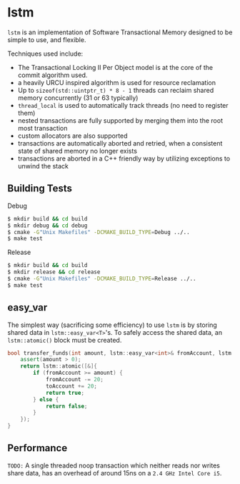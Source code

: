 # lstm

`lstm` is an implementation of Software Transactional Memory designed to be simple to use, and flexible.

Techniques used include:
- The Transactional Locking II Per Object model is at the core of the commit algorithm used.
- a heavily URCU inspired algorithm is used for resource reclamation
- Up to `sizeof(std::uintptr_t) * 8 - 1` threads can reclaim shared memory concurrently (31 or 63 typically)
- `thread_local` is used to automatically track threads (no need to register them)
- nested transactions are fully supported by merging them into the root most transaction
- custom allocators are also supported
- transactions are automatically aborted and retried, when a consistent state of shared memory no longer exists
- transactions are aborted in a C++ friendly way by utilizing exceptions to unwind the stack

## Building Tests

Debug
```sh
$ mkdir build && cd build
$ mkdir debug && cd debug
$ cmake -G"Unix Makefiles" -DCMAKE_BUILD_TYPE=Debug ../..
$ make test
```

Release
```sh
$ mkdir build && cd build
$ mkdir release && cd release
$ cmake -G"Unix Makefiles" -DCMAKE_BUILD_TYPE=Release ../..
$ make test
```

## easy_var

The simplest way (sacrificing some efficiency) to use `lstm` is by storing shared data in `lstm::easy_var<T>`'s. To safely access the shared data, an `lstm::atomic()` block must be created.
```cpp
bool transfer_funds(int amount, lstm::easy_var<int>& fromAccount, lstm::easy_var<int>& toAccount) {
    assert(amount > 0);
    return lstm::atomic([&]{
        if (fromAccount >= amount) {
            fromAccount -= 20;
            toAccount += 20;
            return true;
        } else {
            return false;
        }
    });
}
```

## Performance
`TODO:`
A single threaded noop transaction which neither reads nor writes share data, has an overhead of around 15ns on a `2.4 GHz Intel Core i5`.
